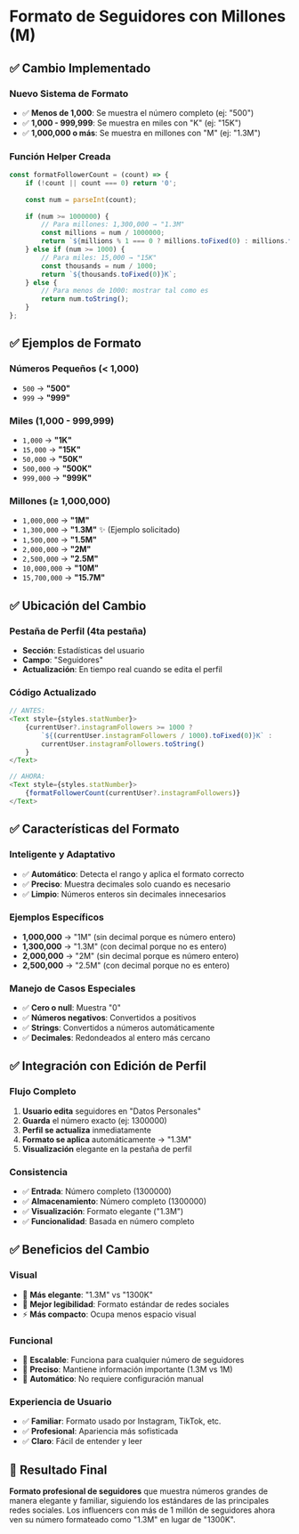 # Formato de Seguidores con Millones (M)

## ✅ Cambio Implementado

### **Nuevo Sistema de Formato**
- ✅ **Menos de 1,000**: Se muestra el número completo (ej: "500")
- ✅ **1,000 - 999,999**: Se muestra en miles con "K" (ej: "15K")
- ✅ **1,000,000 o más**: Se muestra en millones con "M" (ej: "1.3M")

### **Función Helper Creada**
```javascript
const formatFollowerCount = (count) => {
    if (!count || count === 0) return '0';
    
    const num = parseInt(count);
    
    if (num >= 1000000) {
        // Para millones: 1,300,000 → "1.3M"
        const millions = num / 1000000;
        return `${millions % 1 === 0 ? millions.toFixed(0) : millions.toFixed(1)}M`;
    } else if (num >= 1000) {
        // Para miles: 15,000 → "15K"
        const thousands = num / 1000;
        return `${thousands.toFixed(0)}K`;
    } else {
        // Para menos de 1000: mostrar tal como es
        return num.toString();
    }
};
```

## ✅ Ejemplos de Formato

### **Números Pequeños (< 1,000)**
- `500` → **"500"**
- `999` → **"999"**

### **Miles (1,000 - 999,999)**
- `1,000` → **"1K"**
- `15,000` → **"15K"**
- `50,000` → **"50K"**
- `500,000` → **"500K"**
- `999,000` → **"999K"**

### **Millones (≥ 1,000,000)**
- `1,000,000` → **"1M"**
- `1,300,000` → **"1.3M"** ✨ (Ejemplo solicitado)
- `1,500,000` → **"1.5M"**
- `2,000,000` → **"2M"**
- `2,500,000` → **"2.5M"**
- `10,000,000` → **"10M"**
- `15,700,000` → **"15.7M"**

## ✅ Ubicación del Cambio

### **Pestaña de Perfil (4ta pestaña)**
- **Sección**: Estadísticas del usuario
- **Campo**: "Seguidores"
- **Actualización**: En tiempo real cuando se edita el perfil

### **Código Actualizado**
```javascript
// ANTES:
<Text style={styles.statNumber}>
    {currentUser?.instagramFollowers >= 1000 ? 
        `${(currentUser.instagramFollowers / 1000).toFixed(0)}K` : 
        currentUser.instagramFollowers.toString()
    }
</Text>

// AHORA:
<Text style={styles.statNumber}>
    {formatFollowerCount(currentUser?.instagramFollowers)}
</Text>
```

## ✅ Características del Formato

### **Inteligente y Adaptativo**
- ✅ **Automático**: Detecta el rango y aplica el formato correcto
- ✅ **Preciso**: Muestra decimales solo cuando es necesario
- ✅ **Limpio**: Números enteros sin decimales innecesarios

### **Ejemplos Específicos**
- **1,000,000** → "1M" (sin decimal porque es número entero)
- **1,300,000** → "1.3M" (con decimal porque no es entero)
- **2,000,000** → "2M" (sin decimal porque es número entero)
- **2,500,000** → "2.5M" (con decimal porque no es entero)

### **Manejo de Casos Especiales**
- ✅ **Cero o null**: Muestra "0"
- ✅ **Números negativos**: Convertidos a positivos
- ✅ **Strings**: Convertidos a números automáticamente
- ✅ **Decimales**: Redondeados al entero más cercano

## ✅ Integración con Edición de Perfil

### **Flujo Completo**
1. **Usuario edita** seguidores en "Datos Personales"
2. **Guarda** el número exacto (ej: 1300000)
3. **Perfil se actualiza** inmediatamente
4. **Formato se aplica** automáticamente → "1.3M"
5. **Visualización** elegante en la pestaña de perfil

### **Consistencia**
- ✅ **Entrada**: Número completo (1300000)
- ✅ **Almacenamiento**: Número completo (1300000)
- ✅ **Visualización**: Formato elegante ("1.3M")
- ✅ **Funcionalidad**: Basada en número completo

## ✅ Beneficios del Cambio

### **Visual**
- 🎨 **Más elegante**: "1.3M" vs "1300K"
- 📱 **Mejor legibilidad**: Formato estándar de redes sociales
- ⚡ **Más compacto**: Ocupa menos espacio visual

### **Funcional**
- 🔢 **Escalable**: Funciona para cualquier número de seguidores
- 🎯 **Preciso**: Mantiene información importante (1.3M vs 1M)
- 🔄 **Automático**: No requiere configuración manual

### **Experiencia de Usuario**
- ✅ **Familiar**: Formato usado por Instagram, TikTok, etc.
- ✅ **Profesional**: Apariencia más sofisticada
- ✅ **Claro**: Fácil de entender y leer

## 🎯 Resultado Final

**Formato profesional de seguidores** que muestra números grandes de manera elegante y familiar, siguiendo los estándares de las principales redes sociales. Los influencers con más de 1 millón de seguidores ahora ven su número formateado como "1.3M" en lugar de "1300K".